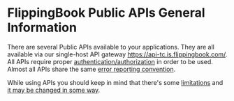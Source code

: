 # FlippingBook Public APIs General Information

There are several Public APIs available to your applications. They are all available via our single-host API 
gateway https://api-tc.is.flippingbook.com/.
All APIs require proper [authentication/authorization](/general/authentication) in order to be used. Almost all APIs share 
the same [error reporting convention](/general/error-handling).

While using APIs you should keep in mind that there's some [limitations](/general/limitations) and [it may be changed in some way](/general/change-policy).
